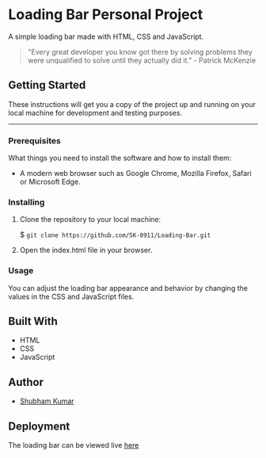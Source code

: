 # Loading Bar Personal Project 

A simple loading bar made with HTML, CSS and JavaScript.

> "Every great developer you know got there by solving problems they were unqualified to solve until 
> they actually did it." - Patrick McKenzie

## Getting Started

These instructions will get you a copy of the project up and running on your local machine for development and testing purposes.

---

### Prerequisites

What things you need to install the software and how to install them:

- A modern web browser such as Google Chrome, Mozilla Firefox, Safari or Microsoft Edge.

### Installing

1. Clone the repository to your local machine:

    $ `git clone https://github.com/SK-0911/Loading-Bar.git`



3. Open the index.html file in your browser.

### Usage

You can adjust the loading bar appearance and behavior by changing the values in the CSS and JavaScript files.

## Built With

- HTML
- CSS
- JavaScript

## Author

- [Shubham Kumar](https://github.com/SK-0911 "Shubham's GitHub Profile")

## Deployment

The loading bar can be viewed live <a href="https://sk-0911.github.io/Loading-Bar/" target="_blank">here</a>

[//]: # ([here]&#40;https://sk-0911.github.io/Loading-Bar/ "Deployed website"&#41;)
